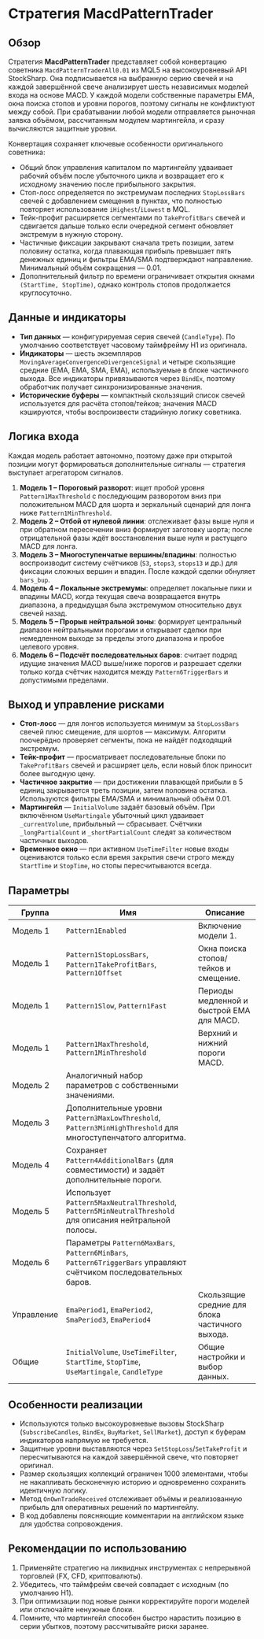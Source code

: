 # Стратегия MacdPatternTrader

## Обзор
Стратегия **MacdPatternTrader** представляет собой конвертацию советника `MacdPatternTraderAll0.01` из MQL5 на высокоуровневый API StockSharp. Она подписывается на выбранную серию свечей и на каждой завершённой свече анализирует шесть независимых моделей входа на основе MACD. У каждой модели собственные параметры EMA, окна поиска стопов и уровни порогов, поэтому сигналы не конфликтуют между собой. При срабатывании любой модели отправляется рыночная заявка объёмом, рассчитанным модулем мартингейла, и сразу вычисляются защитные уровни.

Конвертация сохраняет ключевые особенности оригинального советника:

* Общий блок управления капиталом по мартингейлу удваивает рабочий объём после убыточного цикла и возвращает его к исходному значению после прибыльного закрытия.
* Стоп-лосс определяется по экстремумам последних `StopLossBars` свечей с добавлением смещения в пунктах, что полностью повторяет использование `iHighest`/`iLowest` в MQL.
* Тейк-профит расширяется сегментами по `TakeProfitBars` свечей и сдвигается дальше только если очередной сегмент обновляет экстремум в нужную сторону.
* Частичные фиксации закрывают сначала треть позиции, затем половину остатка, когда плавающая прибыль превышает пять денежных единиц и фильтры EMA/SMA подтверждают направление. Минимальный объём сокращения — 0.01.
* Дополнительный фильтр по времени ограничивает открытия окнами `(StartTime, StopTime)`, однако контроль стопов продолжается круглосуточно.

## Данные и индикаторы
* **Тип данных** — конфигурируемая серия свечей (`CandleType`). По умолчанию соответствует часовому таймфрейму H1 из оригинала.
* **Индикаторы** — шесть экземпляров `MovingAverageConvergenceDivergenceSignal` и четыре скользящие средние (EMA, EMA, SMA, EMA), используемые в блоке частичного выхода. Все индикаторы привязываются через `BindEx`, поэтому обработчик получает синхронизированные значения.
* **Исторические буферы** — компактный скользящий список свечей используется для расчёта стопов/тейков; значения MACD кэшируются, чтобы воспроизвести стадийную логику советника.

## Логика входа
Каждая модель работает автономно, поэтому даже при открытой позиции могут формироваться дополнительные сигналы — стратегия выступает агрегатором сигналов.

1. **Модель 1 – Пороговый разворот**: ищет пробой уровня `Pattern1MaxThreshold` с последующим разворотом вниз при положительном MACD для шорта и зеркальный сценарий для лонга ниже `Pattern1MinThreshold`.
2. **Модель 2 – Отбой от нулевой линии**: отслеживает фазы выше нуля и при обратном пересечении вниз формирует заготовку шорта; после отрицательной фазы ждёт восстановления выше нуля и растущего MACD для лонга.
3. **Модель 3 – Многоступенчатые вершины/впадины**: полностью воспроизводит систему счётчиков (`S3`, `stops3`, `stops13` и др.) для фиксации сложных вершин и впадин. После каждой сделки обнуляет `bars_bup`.
4. **Модель 4 – Локальные экстремумы**: определяет локальные пики и впадины MACD, когда текущая свеча возвращается внутрь диапазона, а предыдущая была экстремумом относительно двух свечей назад.
5. **Модель 5 – Прорыв нейтральной зоны**: формирует центральный диапазон нейтральными порогами и открывает сделки при немедленном выходе за пределы этого диапазона и пробое целевого уровня.
6. **Модель 6 – Подсчёт последовательных баров**: считает подряд идущие значения MACD выше/ниже порогов и разрешает сделки только когда счётчик находится между `Pattern6TriggerBars` и допустимыми пределами.

## Выход и управление рисками
* **Стоп-лосс** — для лонгов используется минимум за `StopLossBars` свечей плюс смещение, для шортов — максимум. Алгоритм поочерёдно проверяет сегменты, пока не найдёт подходящий экстремум.
* **Тейк-профит** — просматривает последовательные блоки по `TakeProfitBars` свечей и расширяет цель, если новый блок приносит более выгодную цену.
* **Частичное закрытие** — при достижении плавающей прибыли в 5 единиц закрывается треть позиции, затем половина остатка. Используются фильтры EMA/SMA и минимальный объём 0.01.
* **Мартингейл** — `InitialVolume` задаёт базовый объём. При включённом `UseMartingale` убыточный цикл удваивает `_currentVolume`, прибыльный — сбрасывает. Счётчики `_longPartialCount` и `_shortPartialCount` следят за количеством частичных выходов.
* **Временное окно** — при активном `UseTimeFilter` новые входы оцениваются только если время закрытия свечи строго между `StartTime` и `StopTime`, но стопы пересчитываются всегда.

## Параметры
| Группа | Имя | Описание |
| --- | --- | --- |
| Модель 1 | `Pattern1Enabled` | Включение модели 1. |
| Модель 1 | `Pattern1StopLossBars`, `Pattern1TakeProfitBars`, `Pattern1Offset` | Окна поиска стопов/тейков и смещение. |
| Модель 1 | `Pattern1Slow`, `Pattern1Fast` | Периоды медленной и быстрой EMA для MACD. |
| Модель 1 | `Pattern1MaxThreshold`, `Pattern1MinThreshold` | Верхний и нижний пороги MACD. |
| Модель 2 | Аналогичный набор параметров с собственными значениями. |
| Модель 3 | Дополнительные уровни `Pattern3MaxLowThreshold`, `Pattern3MinHighThreshold` для многоступенчатого алгоритма. |
| Модель 4 | Сохраняет `Pattern4AdditionalBars` (для совместимости) и задаёт дополнительные пороги. |
| Модель 5 | Использует `Pattern5MaxNeutralThreshold`, `Pattern5MinNeutralThreshold` для описания нейтральной полосы. |
| Модель 6 | Параметры `Pattern6MaxBars`, `Pattern6MinBars`, `Pattern6TriggerBars` управляют счётчиком последовательных баров. |
| Управление | `EmaPeriod1`, `EmaPeriod2`, `SmaPeriod3`, `EmaPeriod4` | Скользящие средние для блока частичного выхода. |
| Общие | `InitialVolume`, `UseTimeFilter`, `StartTime`, `StopTime`, `UseMartingale`, `CandleType` | Общие настройки и выбор данных. |

## Особенности реализации
* Используются только высокоуровневые вызовы StockSharp (`SubscribeCandles`, `BindEx`, `BuyMarket`, `SellMarket`), доступ к буферам индикаторов напрямую не требуется.
* Защитные уровни выставляются через `SetStopLoss`/`SetTakeProfit` и пересчитываются на каждой завершённой свече, что повторяет оригинал.
* Размер скользящих коллекций ограничен 1000 элементами, чтобы не накапливать бесконечную историю и одновременно сохранить идентичную логику.
* Метод `OnOwnTradeReceived` отслеживает объёмы и реализованную прибыль для оперативных решений по мартингейлу.
* В код добавлены поясняющие комментарии на английском языке для удобства сопровождения.

## Рекомендации по использованию
1. Применяйте стратегию на ликвидных инструментах с непрерывной торговлей (FX, CFD, криптовалюты).
2. Убедитесь, что таймфрейм свечей совпадает с исходным (по умолчанию H1).
3. При оптимизации под новые рынки корректируйте пороги моделей или отключайте ненужные блоки.
4. Помните, что мартингейл способен быстро нарастить позицию в серии убытков, поэтому рассчитывайте риски заранее.
